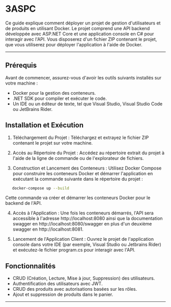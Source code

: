 # 3ASPC

Ce guide explique comment déployer un projet de gestion d'utilisateurs et de produits en utilisant Docker. Le projet comprend une API backend développée avec ASP.NET Core et une application console en C# pour interagir avec l'API. Vous disposerez d'un fichier ZIP contenant le projet, que vous utiliserez pour déployer l'application à l'aide de Docker.

---

## Prérequis

Avant de commencer, assurez-vous d'avoir les outils suivants installés sur votre machine :

- Docker pour la gestion des conteneurs.
- .NET SDK pour compiler et exécuter le code.
- Un IDE ou un éditeur de texte, tel que Visual Studio, Visual Studio Code ou JetBrains Rider.

## Installation et Exécution

1. Téléchargement du Projet : Téléchargez et extrayez le fichier ZIP contenant le projet sur votre machine.

2. Accès au Répertoire du Projet : Accédez au répertoire extrait du projet à l'aide de la ligne de commande ou de l'explorateur de fichiers.

3. Construction et Lancement des Conteneurs : Utilisez Docker Compose pour construire les conteneurs Docker et démarrer l'application en exécutant la commande suivante dans le répertoire du projet :

```bash
   docker-compose up --build
```

Cette commande va créer et démarrer les conteneurs Docker pour le backend de l'API.

4. Accès à l'Application : Une fois les conteneurs démarrés, l'API sera accessible à l'adresse http://localhost:8080 ainsi que la documentation swagger en http://localhost:8080/swagger en plus d'un deuxième swagger en http://localhost:8081.

5. Lancement de l'Application Client : Ouvrez le projet de l'application console dans votre IDE (par exemple, Visual Studio ou Jetbrains Rider) et exécutez-le fichier program.cs pour interagir avec l'API.

## Fonctionnalités

- CRUD (Création, Lecture, Mise à jour, Suppression) des utilisateurs.
- Authentification des utilisateurs avec JWT.
- CRUD des produits avec autorisations basées sur les rôles.
- Ajout et suppression de produits dans le panier.

---